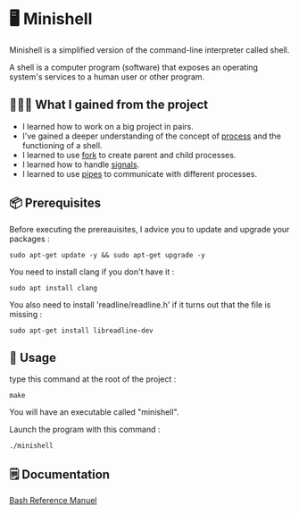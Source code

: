 # 🖥️ Minishell

Minishell is a simplified version of the command-line interpreter called shell.

A shell is a computer program (software) that exposes an operating system's services to a human user or other program.

## 👩🏻‍🏫 What I gained from the project
- I learned how to work on a big project in pairs.
- I've gained a deeper understanding of the concept of [process](https://en.wikipedia.org/wiki/Process_(computing)) and the functioning of a shell.
- I learned to use [fork](https://www.geeksforgeeks.org/fork-system-call/) to create parent and child processes.
- I learned how to handle [signals](https://en.wikipedia.org/wiki/Signal_(IPC)).
- I learned to use [pipes](https://www.geeksforgeeks.org/pipe-system-call/) to communicate with different processes.

## 📦 Prerequisites

Before executing the prereauisites, I advice you to update and upgrade your packages :
```
sudo apt-get update -y && sudo apt-get upgrade -y
```
You need to install clang if you don't have it :
```
sudo apt install clang
```
You also need to install 'readline/readline.h' if it turns out that the file is missing :
```
sudo apt-get install libreadline-dev
```

## 🚀 Usage

type this command at the root of the project :
```
make
```
You will have an executable called "minishell". <br/>

Launch the program with this command :
```
./minishell
```

## 🗒️ Documentation

[Bash Reference Manuel](https://www.gnu.org/savannah-checkouts/gnu/bash/manual/bash.html#Basic-Shell-Features)
